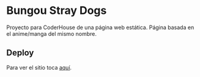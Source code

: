 # Bungou Stray Dogs
Proyecto para CoderHouse de una página web estática. Página basada en el anime/manga del mismo nombre.
## Deploy
Para ver el sitio toca [aquí](https://tiarat2.github.io/BungouStrayDogs-coder/).
